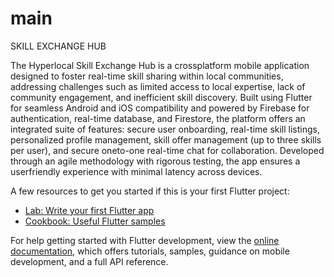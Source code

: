 # main

SKILL EXCHANGE HUB

The Hyperlocal Skill Exchange Hub is a crossplatform mobile application designed to foster real-time skill
sharing within local communities, addressing challenges such as
limited access to local expertise, lack of community engagement,
and inefficient skill discovery. Built using Flutter for seamless
Android and iOS compatibility and powered by Firebase for
authentication, real-time database, and Firestore, the platform
offers an integrated suite of features: secure user onboarding,
real-time skill listings, personalized profile management, skill
offer management (up to three skills per user), and secure oneto-one real-time chat for collaboration. Developed through an
agile methodology with rigorous testing, the app ensures a userfriendly experience with minimal latency across devices.

A few resources to get you started if this is your first Flutter project:

- [Lab: Write your first Flutter app](https://docs.flutter.dev/get-started/codelab)
- [Cookbook: Useful Flutter samples](https://docs.flutter.dev/cookbook)

For help getting started with Flutter development, view the
[online documentation](https://docs.flutter.dev/), which offers tutorials,
samples, guidance on mobile development, and a full API reference.
